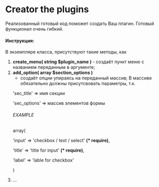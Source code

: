<h1> Creator the plugins </h1>
<p>Реализованный готовый код поможет создать Ваш плагин.
   Готовый функционал очень гибкий.</p>
<h4>Инструкция:</h4>
<span>В экземпляре класса, присутствуют такие методы, как</span>
<ol>

<li>
 <b> create_menu( string $plugin_name ) </b>
 - создаёт пункт меню с названием переданным в аргументе;
</li>

<li>
 <b>add_option( array $section_options )</b>
 
 - создаёт опции упираясь на переданный массив;
 В массиве обязательно должны присутсвовать параметры, т.к. 
  
  'sec_title'   => имя секции 
 
 'sec_options' => массив элементов формы 
  
<h6>EXAMPLE</h6>
   
 array( 
 
 'input' => 'checkbox / text / select' <b>(* require)</b>,
  
 'title' => 'title for input'  <b>(* require)</b>,
 
 'label' => 'lable for checkbox'
 
 )
</li>

<li>...</li>

</ol>